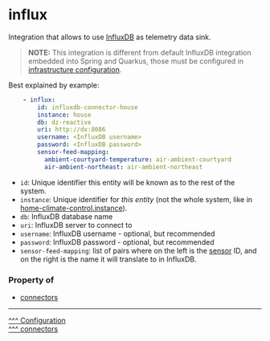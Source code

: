 influx
==

Integration that allows to use [InfluxDB](https://www.influxdata.com/) as telemetry data sink.

> **NOTE:** This integration is different from default InfluxDB integration embedded into Spring and Quarkus, those must be configured in [infrastructure configuration](./index.md#infrastructure-specific).

Best explained by example:

```yaml
    - influx:
        id: influxdb-connector-house
        instance: house
        db: dz-reactive
        uri: http://dx:8086
        username: <InfluxDB username>
        password: <InfluxDB password>
        sensor-feed-mapping:
          ambient-courtyard-temperature: air-ambient-courtyard
          air-ambient-northeast: air-ambient-northeast
```

* `id`: Unique identifier this entity will be known as to the rest of the system.
* `instance`: Unique identifier for _this entity_ (not the whole system, like in [home-climate-control.instance](./home-climate-control.md)).
* `db`: InfluxDB database name
* `uri`: InfluxDB server to connect to
* `username`: InfluxDB username - optional, but recommended
* `password`: InfluxDB password - optional, but recommended
* `sensor-feed-mapping`: list of pairs where on the left is the [sensor](./sensors-and-switches.md#sensors) ID, and on the right is the name it will translate to in InfluxDB.

### Property of
* [connectors](./connectors.md)

---
[^^^ Configuration](./index.md)  
[^^^ connectors](./connectors.md)
